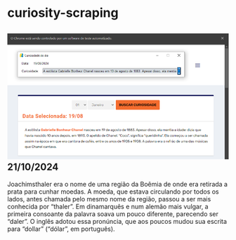 # curiosity-scraping
![Budget](./execucao.png)
21/10/2024
-
Joachimsthaler era o nome de uma região da Boêmia de onde era retirada a prata para cunhar moedas. A moeda, que estava circulando por todos os lados, antes chamada pelo mesmo nome da região, passou a ser mais conhecida por “thaler”. Em dinamarquês e num alemão mais vulgar, a primeira consoante da palavra soava um pouco diferente, parecendo ser “daler”. O inglês adotou essa pronúncia, que aos poucos mudou sua escrita para “dollar” (“dólar”, em português).
